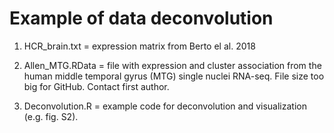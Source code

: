 # Example of data deconvolution

1) HCR_brain.txt = expression matrix from Berto el al. 2018

2) Allen_MTG.RData = file with expression and cluster association from the human middle temporal gyrus (MTG) single nuclei RNA-seq. File size too big for GitHub. Contact first author. 

3) Deconvolution.R = example code for deconvolution and visualization (e.g. fig. S2).
